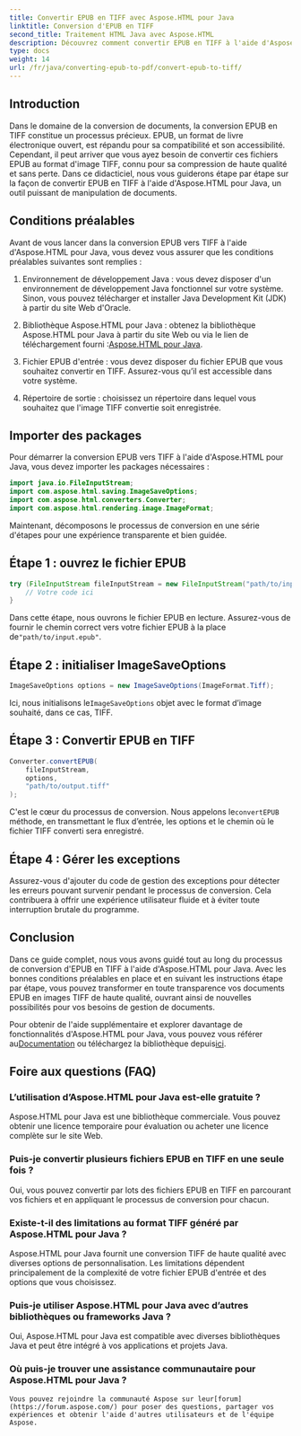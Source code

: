 ```yaml
---
title: Convertir EPUB en TIFF avec Aspose.HTML pour Java
linktitle: Conversion d'EPUB en TIFF
second_title: Traitement HTML Java avec Aspose.HTML
description: Découvrez comment convertir EPUB en TIFF à l'aide d'Aspose.HTML pour Java. Suivez notre guide étape par étape pour une conversion de documents de haute qualité.
type: docs
weight: 14
url: /fr/java/converting-epub-to-pdf/convert-epub-to-tiff/
---
```


## Introduction

Dans le domaine de la conversion de documents, la conversion EPUB en TIFF constitue un processus précieux. EPUB, un format de livre électronique ouvert, est répandu pour sa compatibilité et son accessibilité. Cependant, il peut arriver que vous ayez besoin de convertir ces fichiers EPUB au format d'image TIFF, connu pour sa compression de haute qualité et sans perte. Dans ce didacticiel, nous vous guiderons étape par étape sur la façon de convertir EPUB en TIFF à l'aide d'Aspose.HTML pour Java, un outil puissant de manipulation de documents.

## Conditions préalables

Avant de vous lancer dans la conversion EPUB vers TIFF à l'aide d'Aspose.HTML pour Java, vous devez vous assurer que les conditions préalables suivantes sont remplies :

1. Environnement de développement Java : vous devez disposer d'un environnement de développement Java fonctionnel sur votre système. Sinon, vous pouvez télécharger et installer Java Development Kit (JDK) à partir du site Web d'Oracle.

2.  Bibliothèque Aspose.HTML pour Java : obtenez la bibliothèque Aspose.HTML pour Java à partir du site Web ou via le lien de téléchargement fourni :[Aspose.HTML pour Java](https://releases.aspose.com/html/java/).

3. Fichier EPUB d'entrée : vous devez disposer du fichier EPUB que vous souhaitez convertir en TIFF. Assurez-vous qu’il est accessible dans votre système.

4. Répertoire de sortie : choisissez un répertoire dans lequel vous souhaitez que l'image TIFF convertie soit enregistrée.

## Importer des packages

Pour démarrer la conversion EPUB vers TIFF à l'aide d'Aspose.HTML pour Java, vous devez importer les packages nécessaires :

```java
import java.io.FileInputStream;
import com.aspose.html.saving.ImageSaveOptions;
import com.aspose.html.converters.Converter;
import com.aspose.html.rendering.image.ImageFormat;
```

Maintenant, décomposons le processus de conversion en une série d'étapes pour une expérience transparente et bien guidée.


## Étape 1 : ouvrez le fichier EPUB

```java
try (FileInputStream fileInputStream = new FileInputStream("path/to/input.epub")) {
    // Votre code ici
}
```

Dans cette étape, nous ouvrons le fichier EPUB en lecture. Assurez-vous de fournir le chemin correct vers votre fichier EPUB à la place de`"path/to/input.epub"`.

## Étape 2 : initialiser ImageSaveOptions

```java
ImageSaveOptions options = new ImageSaveOptions(ImageFormat.Tiff);
```

 Ici, nous initialisons le`ImageSaveOptions` objet avec le format d’image souhaité, dans ce cas, TIFF.

## Étape 3 : Convertir EPUB en TIFF

```java
Converter.convertEPUB(
    fileInputStream,
    options,
    "path/to/output.tiff"
);
```

 C'est le cœur du processus de conversion. Nous appelons le`convertEPUB` méthode, en transmettant le flux d’entrée, les options et le chemin où le fichier TIFF converti sera enregistré.

## Étape 4 : Gérer les exceptions

Assurez-vous d'ajouter du code de gestion des exceptions pour détecter les erreurs pouvant survenir pendant le processus de conversion. Cela contribuera à offrir une expérience utilisateur fluide et à éviter toute interruption brutale du programme.

## Conclusion

Dans ce guide complet, nous vous avons guidé tout au long du processus de conversion d'EPUB en TIFF à l'aide d'Aspose.HTML pour Java. Avec les bonnes conditions préalables en place et en suivant les instructions étape par étape, vous pouvez transformer en toute transparence vos documents EPUB en images TIFF de haute qualité, ouvrant ainsi de nouvelles possibilités pour vos besoins de gestion de documents.

Pour obtenir de l'aide supplémentaire et explorer davantage de fonctionnalités d'Aspose.HTML pour Java, vous pouvez vous référer au[Documentation](https://reference.aspose.com/html/java/) ou téléchargez la bibliothèque depuis[ici](https://releases.aspose.com/html/java/).

## Foire aux questions (FAQ)

### L’utilisation d’Aspose.HTML pour Java est-elle gratuite ?
   Aspose.HTML pour Java est une bibliothèque commerciale. Vous pouvez obtenir une licence temporaire pour évaluation ou acheter une licence complète sur le site Web.

### Puis-je convertir plusieurs fichiers EPUB en TIFF en une seule fois ?
   Oui, vous pouvez convertir par lots des fichiers EPUB en TIFF en parcourant vos fichiers et en appliquant le processus de conversion pour chacun.

### Existe-t-il des limitations au format TIFF généré par Aspose.HTML pour Java ?
   Aspose.HTML pour Java fournit une conversion TIFF de haute qualité avec diverses options de personnalisation. Les limitations dépendent principalement de la complexité de votre fichier EPUB d'entrée et des options que vous choisissez.

### Puis-je utiliser Aspose.HTML pour Java avec d’autres bibliothèques ou frameworks Java ?
   Oui, Aspose.HTML pour Java est compatible avec diverses bibliothèques Java et peut être intégré à vos applications et projets Java.

### Où puis-je trouver une assistance communautaire pour Aspose.HTML pour Java ?
    Vous pouvez rejoindre la communauté Aspose sur leur[forum](https://forum.aspose.com/) pour poser des questions, partager vos expériences et obtenir l'aide d'autres utilisateurs et de l'équipe Aspose.
